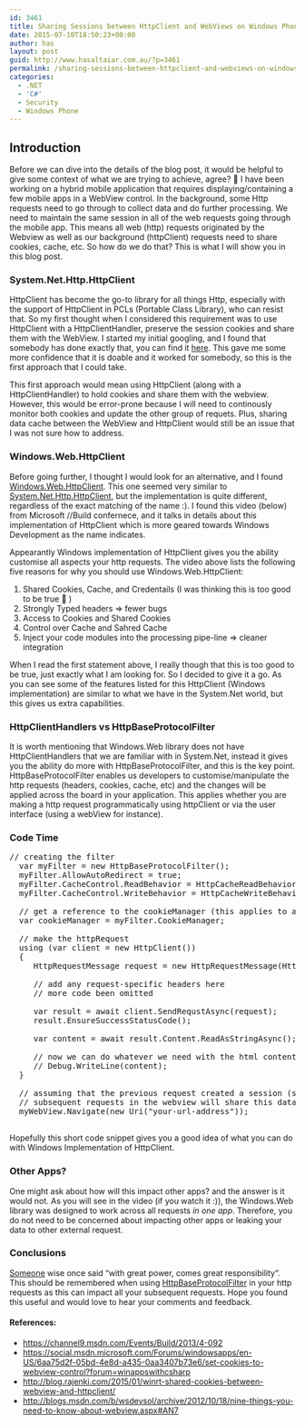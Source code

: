 ```yaml
---
id: 3461
title: Sharing Sessions between HttpClient and WebViews on Windows Phones
date: 2015-07-10T18:50:23+00:00
author: has
layout: post
guid: http://www.hasaltaiar.com.au/?p=3461
permalink: /sharing-sessions-between-httpclient-and-webviews-on-windows-phones-2/
categories:
  - .NET
  - 'C#'
  - Security
  - Windows Phone
---
```

## Introduction

Before we can dive into the details of the blog post, it would be helpful to give some context of what we are trying to achieve, agree? 🙂 I have been working on a hybrid mobile application that requires displaying/containing a few mobile apps in a WebView control. In the background, some Http requests need to go through to collect data and do further processing. We need to maintain the same session in all of the web requests going through the mobile app. This means all web (http) requests originated by the Webview as well as our background (httpClient) requests need to share cookies, cache, etc. So how do we do that? This is what I will show you in this blog post. 

### System.Net.Http.HttpClient

HttpClient has become the go-to library for all things Http, especially with the support of HttpClient in PCLs (Portable Class Library), who can resist that. So my first thought when I considered this requirement was to use HttpClient with a HttpClientHandler, preserve the session cookies and share them with the WebView. I started my initial googling, and I found that somebody has done exactly that, you can find it <a href="http://blog.rajenki.com/2015/01/winrt-shared-cookies-between-webview-and-httpclient/" target="_blank">here</a>. This gave me some more confidence that it is doable and it worked for somebody, so this is the first approach that I could take. 

This first approach would mean using HttpClient (along with a HttpClientHandler) to hold cookies and share them with the webview. However, this would be error-prone because I will need to continously monitor both cookies and update the other group of requets. Plus, sharing data cache between the WebView and HttpClient would still be an issue that I was not sure how to address. 

### Windows.Web.HttpClient

Before going further, I thought I would look for an alternative, and I found <a href="https://msdn.microsoft.com/library/windows/apps/dn298639" target="_blank">Windows.Web.HttpClient</a>. This one seemed very similar to <a href="https://msdn.microsoft.com/en-us/library/system.net.http.httpclient%28v=vs.118%29.aspx" target="_blank">System.Net.Http.HttpClient</a>, but the implementation is quite different, regardless of the exact matching of the name :). I found this video (below) from Microsoft //Build confernece, and it talks in details about this implementation of HttpClient which is more geared towards Windows Development as the name indicates. 



Appearantly Windows implementation of HttpClient gives you the ability customise all aspects your http requests. The video above lists the following five reasons for why you should use Windows.Web.HttpClient:

  1. Shared Cookies, Cache, and Credentails (I was thinking this is too good to be true 🙂 )
  2. Strongly Typed headers => fewer bugs 
  3. Access to Cookies and Shared Cookies
  4. Control over Cache and Sahred Cache 
  5. Inject your code modules into the processing pipe-line => cleaner integration 

When I read the first statement above, I really though that this is too good to be true, just exactly what I am looking for. So I decided to give it a go. As you can see some of the features listed for this HttpClient (Windows implementation) are similar to what we have in the System.Net world, but this gives us extra capabilities. 

### HttpClientHandlers vs HttpBaseProtocolFilter

It is worth mentioning that Windows.Web library does not have HttpClientHandlers that we are familiar with in System.Net, instead it gives you the ability do more with HttpBaseProtocolFilter, and this is the key point. HttpBaseProtocolFilter enables us developers to customise/manipulate the http requests (headers, cookies, cache, etc) and the changes will be applied across the board in your application. This applies whether you are making a http request programmatically using httpClient or via the user interface (using a webView for instance). 

### Code Time

<pre class="brush: csharp; title: ; notranslate" title="">// creating the filter
  var myFilter = new HttpBaseProtocolFilter();
  myFilter.AllowAutoRedirect = true;
  myFilter.CacheControl.ReadBehavior = HttpCacheReadBehavior.Default;
  myFilter.CacheControl.WriteBehavior = HttpCacheWriteBehavior.Default;

  // get a reference to the cookieManager (this applies to all requests)
  var cookieManager = myFilter.CookieManager;

  // make the httpRequest
  using (var client = new HttpClient()) 
  {
     HttpRequestMessage request = new HttpRequestMessage(HttpMethod.Get, "your-url-address"); 
     
     // add any request-specific headers here
     // more code been omitted

     var result = await client.SendRequstAsync(request);
     result.EnsureSuccessStatusCode();

     var content = await result.Content.ReadAsStringAsync();

     // now we can do whatever we need with the html content we got here 🙂
     // Debug.WriteLine(content);
  }

  // assuming that the previous request created a session (set cookies, cached some data, etc)
  // subsequent requests in the webview will share this data
  myWebView.Navigate(new Uri("your-url-address"));
  
</pre>

Hopefully this short code snippet gives you a good idea of what you can do with Windows Implementation of HttpClient. 

### Other Apps?

One might ask about how will this impact other apps? and the answer is it would not. As you will see in the video (if you watch it :)), the Windows.Web library was designed to work across all requests _in one app_. Therefore, you do not need to be concerned about impacting other apps or leaking your data to other external request. 

### Conclusions

<a href="https://en.wikiquote.org/wiki/Stan_Lee" target="_blank">Someone</a> wise once said &#8220;with great power, comes great responsibility&#8221;. This should be remembered when using <a href="https://msdn.microsoft.com/en-us/library/windows.web.http.filters.httpbaseprotocolfilter.aspx" target="_blank">HttpBaseProtocolFilter</a> in your http requests as this can impact all your subsequent requests. Hope you found this useful and would love to hear your comments and feedback. 

#### References:

  * https://channel9.msdn.com/Events/Build/2013/4-092
  * https://social.msdn.microsoft.com/Forums/windowsapps/en-US/6aa75d2f-05bd-4e8d-a435-0aa3407b73e6/set-cookies-to-webview-control?forum=winappswithcsharp
  * http://blog.rajenki.com/2015/01/winrt-shared-cookies-between-webview-and-httpclient/
  * http://blogs.msdn.com/b/wsdevsol/archive/2012/10/18/nine-things-you-need-to-know-about-webview.aspx#AN7